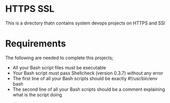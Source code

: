 # HTTPS SSL
This is a directory thatn contains system devops projects on HTTPS and SSl

# Requirements
The following are needed to complete this projects;
- All your Bash script files must be executable
- Your Bash script must pass Shellcheck (version 0.3.7) without any error
- The first line of all your Bash scripts should be exactly #!/usr/bin/env bash
- The second line of all your Bash scripts should be a comment explaining what is the script doing
